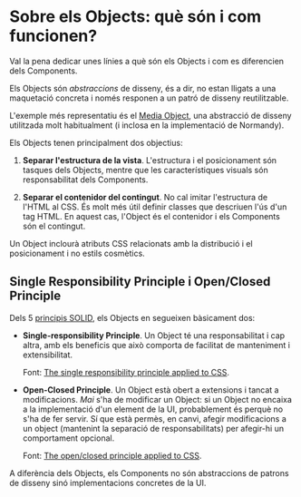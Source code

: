 # Sobre els Objects: què són i com funcionen?

Val la pena dedicar unes línies a què són els Objects i com es diferencien dels Components.

Els Objects són _abstraccions_ de disseny, és a dir, no estan lligats a una maquetació concreta i només responen a un patró de disseny reutilitzable.

L'exemple més representatiu és el [Media Object](/stubbornella.org/content/2010/06/25/the-media-object-saves-hundreds-of-lines-of-code), una abstracció de disseny utilitzada molt habitualment \(i inclosa en la implementació de Normandy\).

Els Objects tenen principalment dos objectius:

1. **Separar l'estructura de la vista**. L'estructura i el posicionament són tasques dels Objects, mentre que les característiques visuals són responsabilitat dels Components.

2. **Separar el contenidor del contingut**. No cal imitar l'estructura de l'HTML al CSS. És molt més útil definir classes que descriuen l'ús d'un tag HTML. En aquest cas, l'Object és el contenidor i els Components són el contingut.

Un Object inclourà atributs CSS relacionats amb la distribució i el posicionament i no estils cosmètics.

## Single Responsibility Principle i Open/Closed Principle

Dels 5 [principis SOLID](https://scotch.io/bar-talk/s-o-l-i-d-the-first-five-principles-of-object-oriented-design), els Objects en segueixen bàsicament dos:

* **Single-responsibility Principle**. Un Object té una responsabilitat i cap altra, amb els beneficis que això comporta de facilitat de manteniment i extensibilitat.

  Font: [The single responsibility principle applied to CSS](https://csswizardry.com/2012/04/the-single-responsibility-principle-applied-to-css/).

* **Open-Closed Principle**. Un Object està obert a extensions i tancat a modificacions. _Mai_ s'ha de modificar un Object: si un Object no encaixa a la implementació d'un element de la UI, probablement és perquè no s'ha de fer servir. Sí que està permès, en canvi, afegir modificacions a un object \(mantenint la separació de responsabilitats\) per afegir-hi un comportament opcional.

  Font: [The open/closed principle applied to CSS](https://csswizardry.com/2012/06/the-open-closed-principle-applied-to-css/).

A diferència dels Objects, els Components no són abstraccions de patrons de disseny sinó implementacions concretes de la UI.

